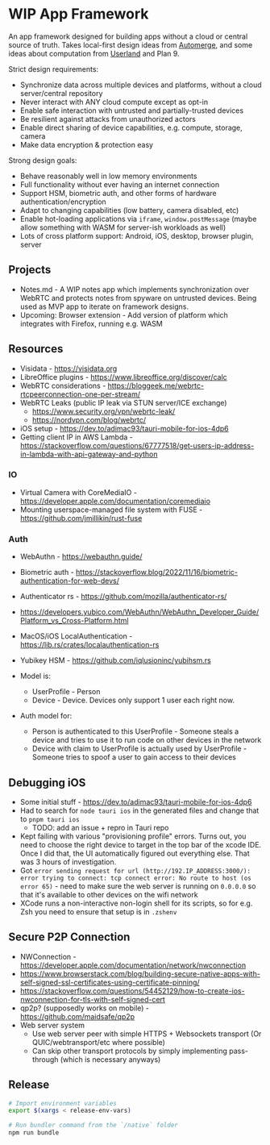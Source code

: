 # WIP App Framework
An app framework designed for building apps without a cloud or central source of truth.
Takes local-first design ideas from [Automerge](https://automerge.org/),
and some ideas about computation from [Userland](https://www.youtube.com/watch?v=gla830WPBVU) and Plan 9.

Strict design requirements:
- Synchronize data across multiple devices and platforms, without a cloud server/central repository
- Never interact with ANY cloud compute except as opt-in
- Enable safe interaction with untrusted and partially-trusted devices
- Be resilient against attacks from unauthorized actors
- Enable direct sharing of device capabilities, e.g. compute, storage, camera
- Make data encryption & protection easy

Strong design goals:
- Behave reasonably well in low memory environments
- Full functionality without ever having an internet connection
- Support HSM, biometric auth, and other forms of hardware authentication/encryption
- Adapt to changing capabilities (low battery, camera disabled, etc)
- Enable hot-loading applications via `iframe`, `window.postMessage` (maybe allow something with WASM for server-ish workloads as well)
- Lots of cross platform support: Android, iOS, desktop, browser plugin, server

## Projects
- Notes.md - A WIP notes app which implements synchronization over WebRTC and protects notes from spyware on untrusted devices.
  Being used as MVP app to iterate on framework designs.
- Upcoming: Browser extension - Add version of platform which integrates with Firefox, running e.g. WASM

## Resources
- Visidata - https://visidata.org
- LibreOffice plugins - https://www.libreoffice.org/discover/calc
- WebRTC considerations - https://bloggeek.me/webrtc-rtcpeerconnection-one-per-stream/
- WebRTC Leaks (public IP leak via STUN server/ICE exchange)
  - https://www.security.org/vpn/webrtc-leak/
  - https://nordvpn.com/blog/webrtc/
- iOS setup - https://dev.to/adimac93/tauri-mobile-for-ios-4dp6
- Getting client IP in AWS Lambda - https://stackoverflow.com/questions/67777518/get-users-ip-address-in-lambda-with-api-gateway-and-python

### IO
- Virtual Camera with CoreMediaIO - https://developer.apple.com/documentation/coremediaio
- Mounting userspace-managed file system with FUSE - https://github.com/jmillikin/rust-fuse

### Auth
- WebAuthn - https://webauthn.guide/
- Biometric auth - https://stackoverflow.blog/2022/11/16/biometric-authentication-for-web-devs/
- Authenticator rs - https://github.com/mozilla/authenticator-rs/
- https://developers.yubico.com/WebAuthn/WebAuthn_Developer_Guide/Platform_vs_Cross-Platform.html
- MacOS/iOS LocalAuthentication - https://lib.rs/crates/localauthentication-rs
- Yubikey HSM - https://github.com/iqlusioninc/yubihsm.rs

- Model is:
  - UserProfile - Person
  - Device - Device. Devices only support 1 user each right now.
- Auth model for:
  - Person is authenticated to this UserProfile - Someone steals a device and tries to use it to run code on other devices in the network
  - Device with claim to UserProfile is actually used by UserProfile - Someone tries to spoof a user to gain access to their devices

## Debugging iOS
- Some initial stuff - https://dev.to/adimac93/tauri-mobile-for-ios-4dp6
- Had to search for `node tauri ios` in the generated files and change that to `pnpm tauri ios`
  - TODO: add an issue + repro in Tauri repo
- Kept failing with various "provisioning profile" errors. Turns out, you need to
  choose the right device to target in the top bar of the xcode IDE. Once I did that,
  the UI automatically figured out everything else. That was 3 hours of investigation.
- Got `error sending request for url (http://192.IP_ADDRESS:3000/): error trying to connect: tcp connect error: No route to host (os error 65)` - need to make sure the web server is running on `0.0.0.0`
  so that it's available to other devices on the wifi network
- XCode runs a non-interactive non-login shell for its scripts, so for e.g. Zsh
  you need to ensure that setup is in `.zshenv`


## Secure P2P Connection
- NWConnection - https://developer.apple.com/documentation/network/nwconnection
- https://www.browserstack.com/blog/building-secure-native-apps-with-self-signed-ssl-certificates-using-certificate-pinning/
- https://stackoverflow.com/questions/54452129/how-to-create-ios-nwconnection-for-tls-with-self-signed-cert
- qp2p? (supposedly works on mobile) - https://github.com/maidsafe/qp2p
- Web server system
  - Use web server peer with simple HTTPS + Websockets transport (Or QUIC/webtransport/etc where possible)
  - Can skip other transport protocols by simply implementing pass-through (which is necessary anyways)


## Release

```zsh
# Import environment variables
export $(xargs < release-env-vars)

# Run bundler command from the `/native` folder
npm run bundle
```

